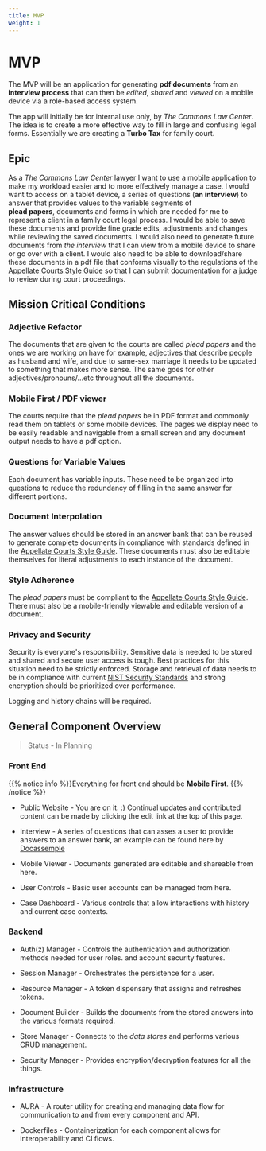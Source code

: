 ```yaml
---
title: MVP
weight: 1
---
```


# MVP

The MVP will be an application for generating **pdf documents** from an **interview process** that can then be *edited*, *shared* and *viewed* on a mobile device via a role-based access system.

The app will initially be for internal use only, by *The Commons Law Center*. The idea is to create a more effective way to fill in large and confusing legal forms.
Essentially we are creating a **Turbo Tax** for family court. 

## Epic

As a *The Commons Law Center* lawyer I want to use a mobile application to make my workload easier and to more effectively manage a case. I would want to access on a tablet device, a series of questions (**an interview**) to answer that provides values to the variable segments of  
**plead papers**, documents and forms in which are needed for me to represent a client in a family court legal process. 
I would be able to save these documents and provide fine grade edits, adjustments and changes while reviewing the saved documents. 
I would also need to generate future documents from *the interview* that I can view from a mobile device to share or go over with a client. 
I would also need to be able to download/share these documents in a pdf file that conforms visually to the regulations of the 
[Appellate Courts Style Guide](https://www.courts.oregon.gov/publications/Documents/UpdatedStyleManual2002.pdf) so that I can submit documentation for a judge to review during court proceedings.

## Mission Critical Conditions

### Adjective Refactor

The documents that are given to the courts are called *plead papers* and the ones we are working on have for example, 
adjectives that describe people as husband and wife, and due to same-sex marriage it needs to be updated to something that makes more sense.
The same goes for other adjectives/pronouns/...etc throughout all the documents.

### Mobile First / PDF viewer
    
The courts require that the *plead papers* be in PDF format and commonly read them on tablets or some mobile devices. 
The pages we display need to be easily readable and navigable from a small screen and any document output needs to have a pdf option.


### Questions for Variable Values
    
Each document has variable inputs. These need to be organized into questions to reduce the redundancy of filling in the same answer for different portions.

### Document Interpolation
    
The answer values should be stored in an answer bank that can be reused to generate complete documents in compliance with standards defined in the
[Appellate Courts Style Guide](https://www.courts.oregon.gov/publications/Documents/UpdatedStyleManual2002.pdf). These documents must also
be editable themselves for literal adjustments to each instance of the document. 

### Style Adherence

The *plead papers* must be compliant to the [Appellate Courts Style Guide](https://www.courts.oregon.gov/publications/Documents/UpdatedStyleManual2002.pdf). 
There must also be a mobile-friendly viewable and editable version of a document.

### Privacy and Security

Security is everyone's responsibility. Sensitive data is needed to be stored and shared and secure user access is tough. 
Best practices for this situation need to be strictly enforced. Storage and retrieval of data needs to be in compliance with current 
[NIST Security Standards](https://www.nist.gov/cyberframework) and strong encryption should be prioritized over performance.  

Logging and history chains will be required.

## General Component Overview

> Status - In Planning

### Front End

{{% notice info %}}Everything for front end should be **Mobile First**.
{{% /notice %}}

- Public Website - You are on it. :) Continual updates and contributed content can be made by clicking the edit link at the top of this page.  

- Interview - A series of questions that can asses a user to provide answers to an answer bank, an example can be found here by [Docassemple](https://docassemble.org/demo.html)

- Mobile Viewer - Documents generated are editable and shareable from here.

- User Controls - Basic user accounts can be managed from here.

- Case Dashboard - Various controls that allow interactions with history and current case contexts.

### Backend

- Auth(z) Manager - Controls the authentication and authorization methods needed for user roles. and account security features.

- Session Manager - Orchestrates the persistence for a user.

- Resource Manager - A token dispensary that assigns and refreshes tokens.

- Document Builder - Builds the documents from the stored answers into the various formats required.

- Store Manager - Connects to the *data stores* and performs various CRUD management.

- Security Manager - Provides encryption/decryption features for all the things.

### Infrastructure

- AURA - A router utility for creating and managing data flow for communication to and from every component and API. 

- Dockerfiles - Containerization for each component allows for interoperability and CI flows.

